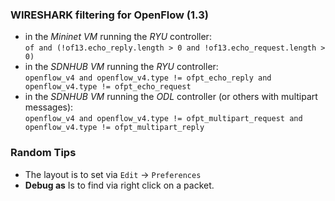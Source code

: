 ### WIRESHARK filtering for OpenFlow (1.3)
* in the _Mininet VM_ running the _RYU_ controller:  
`of and (!of13.echo_reply.length > 0 and !of13.echo_request.length > 0)`
* in the _SDNHUB VM_ running the _RYU_ controller:  
`openflow_v4 and openflow_v4.type != ofpt_echo_reply and openflow_v4.type != ofpt_echo_request`
* in the _SDNHUB VM_ running the _ODL_ controller (or others with multipart messages):  
`openflow_v4 and openflow_v4.type != ofpt_multipart_request and openflow_v4.type != ofpt_multipart_reply`


### Random Tips
* The layout is to set via `Edit` -> `Preferences`
* **Debug as** Is to find via right click on a packet.